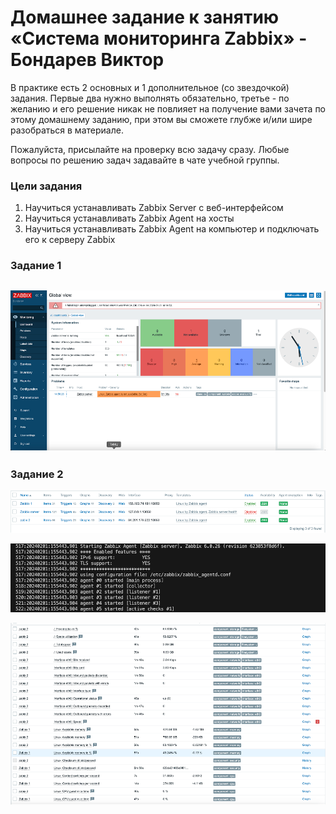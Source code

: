 # Домашнее задание к занятию «Система мониторинга Zabbix» - Бондарев Виктор

В практике есть 2 основных и 1 дополнительное (со звездочкой) задания. Первые два нужно выполнять обязательно, третье - по желанию и его решение никак не повлияет на получение вами зачета по этому домашнему заданию, при этом вы сможете глубже и/или шире разобраться в материале. 

Пожалуйста, присылайте на проверку всю задачу сразу. Любые вопросы по решению задач задавайте в чате учебной группы.

### Цели задания
1. Научиться устанавливать Zabbix Server c веб-интерфейсом
2. Научиться устанавливать Zabbix Agent на хосты
3. Научиться устанавливать Zabbix Agent на компьютер и подключать его к серверу Zabbix 


### Задание 1 
![](https://github.com/Vikeltor/HW/blob/main/HW02MON/1-01.png)
---

### Задание 2 
![](https://github.com/Vikeltor/HW/blob/main/HW02MON/2-01.png)

![](https://github.com/Vikeltor/HW/blob/main/HW02MON/2-02.png)

![](https://github.com/Vikeltor/HW/blob/main/HW02MON/2-03.png)
